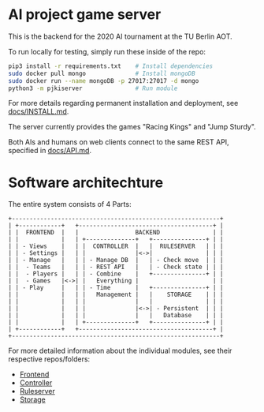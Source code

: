 AI project game server
======================

This is the backend for the 2020 AI tournament at the TU Berlin AOT.

To run locally for testing, simply run these inside of the repo:
```bash
pip3 install -r requirements.txt    # Install dependencies
sudo docker pull mongo              # Install mongoDB
sudo docker run --name mongoDB -p 27017:27017 -d mongo
python3 -m pjkiserver               # Run module
```
For more details regarding permanent installation and deployment, see
[docs/INSTALL.md](//gitlab.tubit.tu-berlin.de/PJ-KI/server/blob/master/docs/INSTALL.md).

The server currently provides the games "Racing Kings" and "Jump Sturdy".

Both AIs and humans on web clients connect to the same REST API, specified in
[docs/API.md](//gitlab.tubit.tu-berlin.de/PJ-KI/server/blob/master/docs/API.md).

# Software architechture

The entire system consists of 4 Parts:

```
+-----------------------------------------------------------+
| +------------+   +--------------------------------------+ |
| |  FRONTEND  |   |                BACKEND               | |
| |            |   | +--------------+   +---------------+ | |
| | - Views    |   | |  CONTROLLER  |   |  RULESERVER   | | |
| | - Settings |   | |              |<->|               | | |
| | - Manage   |   | | - Manage DB  |   | - Check move  | | |
| |  - Teams   |   | | - REST API   |   | - Check state | | |
| |  - Players |   | | - Combine    |   +---------------+ | |
| |  - Games   |<->| |   Everything |                     | |
| | - Play     |   | | - Time       |   +---------------+ | |
| |            |   | |   Management |   |    STORAGE    | | |
| |            |   | |              |   |               | | |
| |            |   | |              |<->| - Persistent  | | |
| |            |   | |              |   |   Database    | | |
| |            |   | +--------------+   +---------------+ | |
| +------------+   +--------------------------------------+ |
+-----------------------------------------------------------+
```

For more detailed information about the individual modules, see their
respective repos/folders:

- [Frontend](//gitlab.tubit.tu-berlin.de/PJ-KI/web-client)
- [Controller](//gitlab.tubit.tu-berlin.de/PJ-KI/server/blob/master/pjkiserver/README.md)
- [Ruleserver](//gitlab.tubit.tu-berlin.de/PJ-KI/server/blob/master/pjkiserver/ruleserver/README.md)
- [Storage](//gitlab.tubit.tu-berlin.de/PJ-KI/server/blob/master/pjkiserver/storage/README.md)
